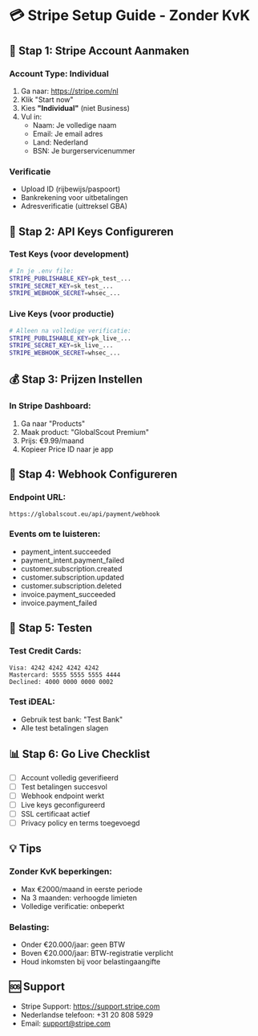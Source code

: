 # 💳 Stripe Setup Guide - Zonder KvK

## 🚀 Stap 1: Stripe Account Aanmaken

### Account Type: Individual
1. Ga naar: https://stripe.com/nl
2. Klik "Start now" 
3. Kies **"Individual"** (niet Business)
4. Vul in:
   - Naam: Je volledige naam
   - Email: Je email adres
   - Land: Nederland
   - BSN: Je burgerservicenummer

### Verificatie
- Upload ID (rijbewijs/paspoort)
- Bankrekening voor uitbetalingen
- Adresverificatie (uittreksel GBA)

## 🔧 Stap 2: API Keys Configureren

### Test Keys (voor development)
```bash
# In je .env file:
STRIPE_PUBLISHABLE_KEY=pk_test_...
STRIPE_SECRET_KEY=sk_test_...
STRIPE_WEBHOOK_SECRET=whsec_...
```

### Live Keys (voor productie)
```bash
# Alleen na volledige verificatie:
STRIPE_PUBLISHABLE_KEY=pk_live_...
STRIPE_SECRET_KEY=sk_live_...
STRIPE_WEBHOOK_SECRET=whsec_...
```

## 💰 Stap 3: Prijzen Instellen

### In Stripe Dashboard:
1. Ga naar "Products"
2. Maak product: "GlobalScout Premium"
3. Prijs: €9.99/maand
4. Kopieer Price ID naar je app

## 🔗 Stap 4: Webhook Configureren

### Endpoint URL:
```
https://globalscout.eu/api/payment/webhook
```

### Events om te luisteren:
- payment_intent.succeeded
- payment_intent.payment_failed  
- customer.subscription.created
- customer.subscription.updated
- customer.subscription.deleted
- invoice.payment_succeeded
- invoice.payment_failed

## 🧪 Stap 5: Testen

### Test Credit Cards:
```
Visa: 4242 4242 4242 4242
Mastercard: 5555 5555 5555 4444
Declined: 4000 0000 0000 0002
```

### Test iDEAL:
- Gebruik test bank: "Test Bank"
- Alle test betalingen slagen

## 📊 Stap 6: Go Live Checklist

- [ ] Account volledig geverifieerd
- [ ] Test betalingen succesvol
- [ ] Webhook endpoint werkt
- [ ] Live keys geconfigureerd
- [ ] SSL certificaat actief
- [ ] Privacy policy en terms toegevoegd

## 💡 Tips

### Zonder KvK beperkingen:
- Max €2000/maand in eerste periode
- Na 3 maanden: verhoogde limieten
- Volledige verificatie: onbeperkt

### Belasting:
- Onder €20.000/jaar: geen BTW
- Boven €20.000/jaar: BTW-registratie verplicht
- Houd inkomsten bij voor belastingaangifte

## 🆘 Support

- Stripe Support: https://support.stripe.com
- Nederlandse telefoon: +31 20 808 5929
- Email: support@stripe.com